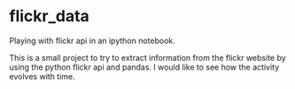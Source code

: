 flickr_data
===========

Playing with flickr api in an ipython notebook.

This is a small project to try to extract information from the 
flickr website by using the python flickr api and pandas. 
I would like to see how the activity evolves with time.
